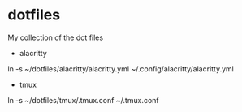 # dotfiles

My collection of the dot files

- alacritty

ln -s ~/dotfiles/alacritty/alacritty.yml ~/.config/alacritty/alacritty.yml


- tmux

ln -s ~/dotfiles/tmux/.tmux.conf ~/.tmux.conf


